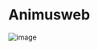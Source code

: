 # Animusweb
![image](https://github.com/user-attachments/assets/1963956b-4700-49b4-b96f-3fb48c889e7a)
